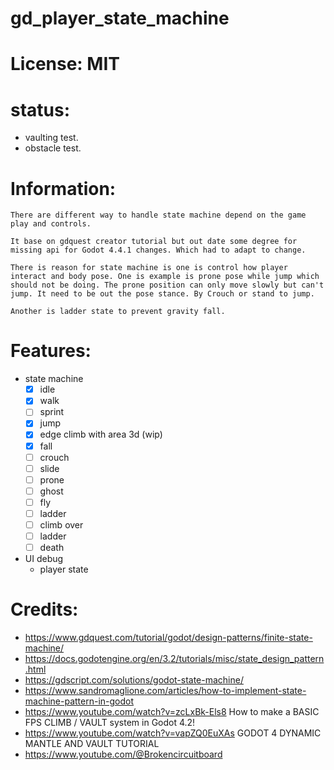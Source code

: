 # gd_player_state_machine

# License: MIT

# status:
- vaulting test.
- obstacle test.

# Information:
	There are different way to handle state machine depend on the game play and controls.
	
	It base on gdquest creator tutorial but out date some degree for missing api for Godot 4.4.1 changes. Which had to adapt to change.

	There is reason for state machine is one is control how player interact and body pose. One is example is prone pose while jump which should not be doing. The prone position can only move slowly but can't jump. It need to be out the pose stance. By Crouch or stand to jump.

	Another is ladder state to prevent gravity fall.

# Features:
- state machine
	- [x] idle
	- [x] walk
	- [ ] sprint
	- [x] jump
	- [x] edge climb with area 3d (wip)
	- [x] fall
	- [ ] crouch
	- [ ] slide
	- [ ] prone
	- [ ] ghost
	- [ ] fly
	- [ ] ladder
	- [ ] climb over
	- [ ] ladder
	- [ ] death

- UI debug
	- player state

# Credits:
- https://www.gdquest.com/tutorial/godot/design-patterns/finite-state-machine/
- https://docs.godotengine.org/en/3.2/tutorials/misc/state_design_pattern.html
- https://gdscript.com/solutions/godot-state-machine/
- https://www.sandromaglione.com/articles/how-to-implement-state-machine-pattern-in-godot
- https://www.youtube.com/watch?v=zcLxBk-Els8 How to make a BASIC FPS CLIMB / VAULT system in Godot 4.2!
- https://www.youtube.com/watch?v=vapZQ0EuXAs GODOT 4 DYNAMIC MANTLE AND VAULT TUTORIAL
- https://www.youtube.com/@Brokencircuitboard

